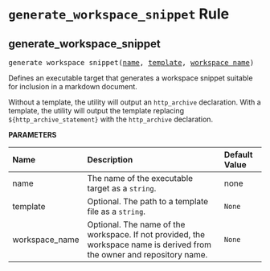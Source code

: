 <!-- Generated with Stardoc, Do Not Edit! -->
# `generate_workspace_snippet` Rule


<a id="generate_workspace_snippet"></a>

## generate_workspace_snippet

<pre>
generate_workspace_snippet(<a href="#generate_workspace_snippet-name">name</a>, <a href="#generate_workspace_snippet-template">template</a>, <a href="#generate_workspace_snippet-workspace_name">workspace_name</a>)
</pre>

Defines an executable target that generates a workspace snippet suitable     for inclusion in a markdown document.

Without a template, the utility will output an `http_archive` declaration.     With a template, the utility will output the template replacing     `${http_archive_statement}` with the `http_archive` declaration.


**PARAMETERS**


| Name  | Description | Default Value |
| :------------- | :------------- | :------------- |
| <a id="generate_workspace_snippet-name"></a>name |  The name of the executable target as a <code>string</code>.   |  none |
| <a id="generate_workspace_snippet-template"></a>template |  Optional. The path to a template file  as a <code>string</code>.   |  <code>None</code> |
| <a id="generate_workspace_snippet-workspace_name"></a>workspace_name |  Optional. The name of the workspace. If not provided, the workspace name is derived from the owner and repository name.   |  <code>None</code> |


